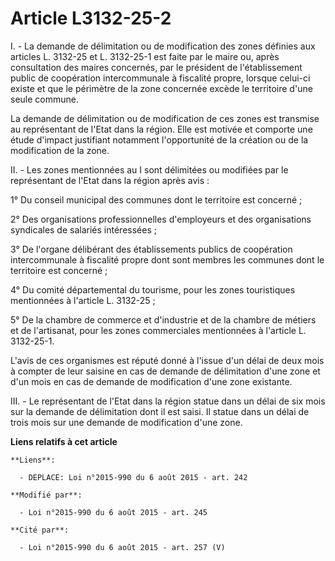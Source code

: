 # Article L3132-25-2

I. - La demande de délimitation ou de modification des zones définies aux articles L. 3132-25 et L. 3132-25-1 est faite par
le maire ou, après consultation des maires concernés, par le président de l'établissement public de coopération
intercommunale à fiscalité propre, lorsque celui-ci existe et que le périmètre de la zone concernée excède le territoire
d'une seule commune.

La demande de délimitation ou de modification de ces zones est transmise au représentant de l'Etat dans la région. Elle est
motivée et comporte une étude d'impact justifiant notamment l'opportunité de la création ou de la modification de la zone.

II. - Les zones mentionnées au I sont délimitées ou modifiées par le représentant de l'Etat dans la région après avis :

1° Du conseil municipal des communes dont le territoire est concerné ;

2° Des organisations professionnelles d'employeurs et des organisations syndicales de salariés intéressées ;

3° De l'organe délibérant des établissements publics de coopération intercommunale à fiscalité propre dont sont membres les
communes dont le territoire est concerné ;

4° Du comité départemental du tourisme, pour les zones touristiques mentionnées à l'article L. 3132-25 ;

5° De la chambre de commerce et d'industrie et de la chambre de métiers et de l'artisanat, pour les zones commerciales
mentionnées à l'article L. 3132-25-1.

L'avis de ces organismes est réputé donné à l'issue d'un délai de deux mois à compter de leur saisine en cas de demande de
délimitation d'une zone et d'un mois en cas de demande de modification d'une zone existante.

III. - Le représentant de l'Etat dans la région statue dans un délai de six mois sur la demande de délimitation dont il est
saisi. Il statue dans un délai de trois mois sur une demande de modification d'une zone.

**Liens relatifs à cet article**

	**Liens**:

	  - DEPLACE: Loi n°2015-990 du 6 août 2015 - art. 242

	**Modifié par**:

	  - Loi n°2015-990 du 6 août 2015 - art. 245

	**Cité par**:

	  - Loi n°2015-990 du 6 août 2015 - art. 257 (V)
